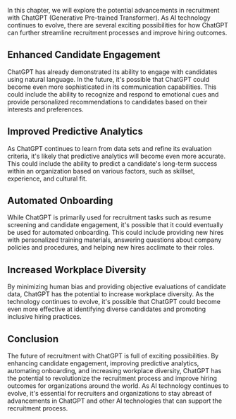 
In this chapter, we will explore the potential advancements in recruitment with ChatGPT (Generative Pre-trained Transformer). As AI technology continues to evolve, there are several exciting possibilities for how ChatGPT can further streamline recruitment processes and improve hiring outcomes.

Enhanced Candidate Engagement
-----------------------------

ChatGPT has already demonstrated its ability to engage with candidates using natural language. In the future, it's possible that ChatGPT could become even more sophisticated in its communication capabilities. This could include the ability to recognize and respond to emotional cues and provide personalized recommendations to candidates based on their interests and preferences.

Improved Predictive Analytics
-----------------------------

As ChatGPT continues to learn from data sets and refine its evaluation criteria, it's likely that predictive analytics will become even more accurate. This could include the ability to predict a candidate's long-term success within an organization based on various factors, such as skillset, experience, and cultural fit.

Automated Onboarding
--------------------

While ChatGPT is primarily used for recruitment tasks such as resume screening and candidate engagement, it's possible that it could eventually be used for automated onboarding. This could include providing new hires with personalized training materials, answering questions about company policies and procedures, and helping new hires acclimate to their roles.

Increased Workplace Diversity
-----------------------------

By minimizing human bias and providing objective evaluations of candidate data, ChatGPT has the potential to increase workplace diversity. As the technology continues to evolve, it's possible that ChatGPT could become even more effective at identifying diverse candidates and promoting inclusive hiring practices.

Conclusion
----------

The future of recruitment with ChatGPT is full of exciting possibilities. By enhancing candidate engagement, improving predictive analytics, automating onboarding, and increasing workplace diversity, ChatGPT has the potential to revolutionize the recruitment process and improve hiring outcomes for organizations around the world. As AI technology continues to evolve, it's essential for recruiters and organizations to stay abreast of advancements in ChatGPT and other AI technologies that can support the recruitment process.
